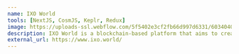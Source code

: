 ```yaml
---
name: IXO World
tools: [NextJS, CosmJS, Keplr, Redux]
image: https://uploads-ssl.webflow.com/5f5402e3cf2fb66d997d6331/60340405a67fc39f3ac56db1_Impact%20Exchange-p-500.png
description: IXO World is a blockchain-based platform that aims to create a more sustainable and equitable world by providing tools and infrastructure for impact measurement, verification, and funding.
external_url: https://www.ixo.world/
---
```


